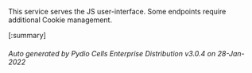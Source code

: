 






This service serves the JS user-interface. Some endpoints require additional Cookie management.

[:summary]

###### Auto generated by Pydio Cells Enterprise Distribution v3.0.4 on 28-Jan-2022
